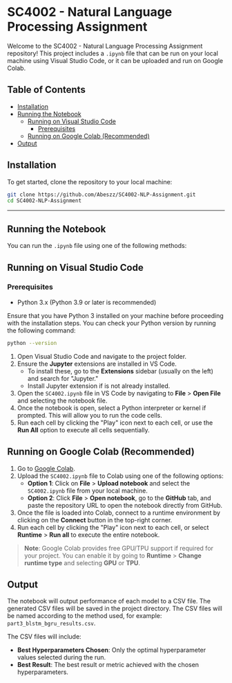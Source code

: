 # SC4002 - Natural Language Processing Assignment

Welcome to the SC4002 - Natural Language Processing Assignment repository! This project includes a `.ipynb` file that can be run on your local machine using Visual Studio Code, or it can be uploaded and run on Google Colab.

## Table of Contents

- [Installation](#installation)
- [Running the Notebook](#running-the-notebook)
  - [Running on Visual Studio Code](#running-on-visual-studio-code)
    - [Prerequisites](#prerequisites)
  - [Running on Google Colab (Recommended)](#running-on-google-colab-recommended)
- [Output](#output)


## Installation

To get started, clone the repository to your local machine:

```bash
git clone https://github.com/Abeszz/SC4002-NLP-Assignment.git
cd SC4002-NLP-Assignment
```

---

## Running the Notebook

You can run the `.ipynb` file using one of the following methods:

## Running on Visual Studio Code

### Prerequisites

- Python 3.x (Python 3.9 or later is recommended)

Ensure that you have Python 3 installed on your machine before proceeding with the installation steps. You can check your Python version by running the following command:

```bash
python --version
```

1. Open Visual Studio Code and navigate to the project folder.
2. Ensure the **Jupyter** extensions are installed in VS Code.
   - To install these, go to the **Extensions** sidebar (usually on the left) and search for "Jupyter."
   - Install Jupyter extension if is not already installed.
3. Open the `SC4002.ipynb` file in VS Code by navigating to **File** > **Open File** and selecting the notebook file.
4. Once the notebook is open, select a Python interpreter or kernel if prompted. This will allow you to run the code cells.
5. Run each cell by clicking the "Play" icon next to each cell, or use the **Run All** option to execute all cells sequentially.

## Running on Google Colab (Recommended)

1. Go to [Google Colab](https://colab.research.google.com/).
2. Upload the `SC4002.ipynb` file to Colab using one of the following options:
   - **Option 1**: Click on **File** > **Upload notebook** and select the `SC4002.ipynb` file from your local machine.
   - **Option 2**: Click **File** > **Open notebook**, go to the **GitHub** tab, and paste the repository URL to open the notebook directly from GitHub.
3. Once the file is loaded into Colab, connect to a runtime environment by clicking on the **Connect** button in the top-right corner.
4. Run each cell by clicking the "Play" icon next to each cell, or select **Runtime** > **Run all** to execute the entire notebook.

> **Note**: Google Colab provides free GPU/TPU support if required for your project. You can enable it by going to **Runtime** > **Change runtime type** and selecting **GPU** or **TPU**.

## Output

The notebook will output performance of each model to a CSV file. The generated CSV files will be saved in the project directory. The CSV files will be named according to the method used, for example: `part3_blstm_bgru_results.csv`.

The CSV files will include:
- **Best Hyperparameters Chosen**: Only the optimal hyperparameter values selected during the run.
- **Best Result**: The best result or metric achieved with the chosen hyperparameters.

